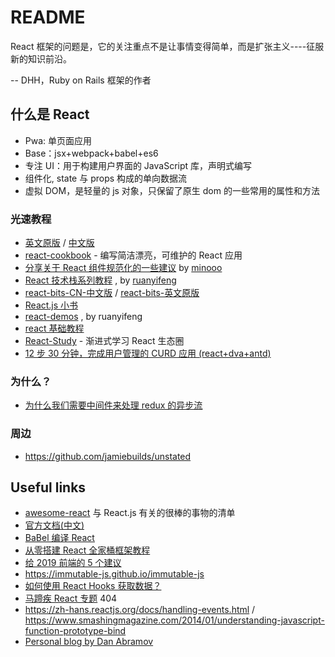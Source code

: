 # README

React 框架的问题是，它的关注重点不是让事情变得简单，而是扩张主义----征服新的知识前沿。

-- DHH，Ruby on Rails 框架的作者

## 什么是 React

- Pwa: 单页面应用
- Base：jsx+webpack+babel+es6
- 专注 UI：用于构建用户界面的 JavaScript 库，声明式编写
- 组件化, state 与 props 构成的单向数据流
- 虚拟 DOM，是轻量的 js 对象，只保留了原生 dom 的一些常用的属性和方法

### 光速教程

- [英文原版](https://github.com/airbnb/javascript/tree/master/react) / [中文版](https://github.com/JasonBoy/javascript/tree/master/react)
- [react-cookbook](https://github.com/shimohq/react-cookbook) - 编写简洁漂亮，可维护的 React 应用
- [分享关于 React 组件规范化的一些建议](https://github.com/minooo/React-Study/issues/6) by [minooo](https://github.com/minooo)
- [React 技术栈系列教程](http://www.ruanyifeng.com/blog/2016/09/react-technology-stack.html) , by [ruanyifeng](https://github.com/ruanyf)
- [react-bits-CN-中文版](https://github.com/hateonion/react-bits-CN) / [react-bits-英文原版](https://github.com/vasanthk/react-bits)
- [React.js 小书](http://huziketang.mangojuice.top/books/react/)
- [react-demos](https://github.com/ruanyf/react-demos) , by ruanyifeng
- [react 基础教程](https://github.com/dk-lan/react)
- [React-Study](https://github.com/minooo/React-Study) - 渐进式学习 React 生态圈
- [12 步 30 分钟，完成用户管理的 CURD 应用 (react+dva+antd)](https://github.com/sorrycc/blog/issues/18)

### 为什么？

- [为什么我们需要中间件来处理 redux 的异步流](http://www.xiaojichao.com/post/why-do-we-need-middleware-for-async-flow-in-redux.html)

### 周边

- https://github.com/jamiebuilds/unstated

## Useful links

- [awesome-react](https://github.com/enaqx/awesome-react) 与 React.js 有关的很棒的事物的清单
- [官方文档(中文)](https://zh-hans.react.dev/)
- [BaBel 编译 React](https://url.cn/5q6x24D)
- [从零搭建 React 全家桶框架教程](https://github.com/brickspert/blog/issues/1)
- [给 2019 前端的 5 个建议](https://github.com/camsong/blog/issues/11)
- https://immutable-js.github.io/immutable-js
- [如何使用 React Hooks 获取数据？](https://www.robinwieruch.de/react-hooks-fetch-data/)
- [马蹄疾 React 专题](https://github.com/veedrin/horseshoe/tree/master/react) 404
- https://zh-hans.reactjs.org/docs/handling-events.html / https://www.smashingmagazine.com/2014/01/understanding-javascript-function-prototype-bind
- [Personal blog by Dan Abramov](https://overreacted.io/zh-hans)
